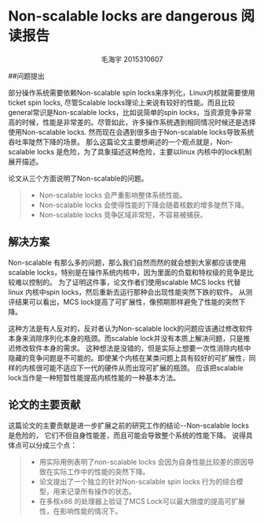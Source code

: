 Non-scalable locks are dangerous 阅读报告
============

<center>毛海宇 2015310607 </center>

##问题提出

部分操作系统需要依赖Non-scalable spin locks来序列化，Linux内核就需要使用ticket spin locks, 尽管Scalable locks理论上来说有较好的性能。而且比较general常识是Non-scalable locks，比如说简单的spin locks，当资源竞争非常高的时候，性能是非常差的。尽管如此，许多操作系统遇到相同情况时候还是选择使用Non-scalable locks. 然而现在会遇到很多由于Non-scalable locks导致系统吞吐率陡然下降的场景。 那么这篇论文主要想阐述的一个观点就是，Non-scalable locks 是危险，为了具象描述这种危险，主要以linux 内核中的lock机制展开描述。

论文从三个方面说明了Non-scalable的问题。
> * Non-scalable locks 会严重影响整体系统性能。
> * Non-scalable locks 会使得性能的下降会随着核数的增多陡然下降。
> * Non-scalable locks 竞争区域非常短，不容易被捕获。

## 解决方案

Non-scalable 有那么多的问题，那么我们自然而然的就会想到大家都应该使用scalable locks，特别是在操作系统内核中，因为里面的负载和特权级的竞争是比较难以控制的。 为了证明这件事，论文作者们使用scalable MCS locks 代替linux 内核中spin locks，然后重新去运行那种会出现性能突然下跌的软件。 从测评结果可以看出，MCS lock提高了可扩展性，像预期那样避免了性能的突然下降。

这种方法是有人反对的，反对者认为Non-scalable lock的问题应该通过修改软件本身来消除序列化本身的瓶颈。而scalable lock并没有本质上解决问题，只是推迟修改软件本身的需求。
这种想法是没错的，但是实际上想要一次性消除内核中隐藏的竞争问题是不可能的。即使某个内核在某类问题上具有较好的可扩展性，同样的内核很可能不适应下一代的硬件从而出现可扩展的瓶颈。 应该把scalable lock当作是一种短暂性能提高内核性能的一种基本方法。

## 论文的主要贡献

这篇论文的主要贡献是进一步扩展之前的研究工作的结论--Non-scalable locks是危险的， 它们不但自身性能差，而且可能会导致整个系统的性能下降。
说得具体点可以分成三个点：

> * 用实际用例表明了non-scalable locks 会因为自身性能比较差的原因导致在实际工作中的性能的突然下降。
> * 论文提出了一个独立的针对Non-scalable spin locks 行为的综合模型，用来记录所有操作的状态。
> * 在多核x86 的处理器上验证了MCS Lock可以最大限度的提高可扩展性，在影响性能的情况下。


